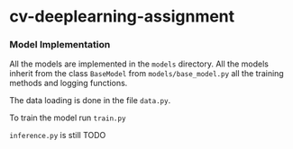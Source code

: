 # cv-deeplearning-assignment

### Model Implementation

All the models are implemented in the `models` directory. All the models inherit from the class `BaseModel` from `models/base_model.py` all the training methods and logging functions.

The data loading is done in the file `data.py`.

To train the model run `train.py`

`inference.py` is still TODO
